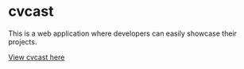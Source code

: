 # cvcast

This is a web application where developers can easily showcase their projects.

<a href="https://cvcast.herokuapp.com/" target="_blank">View cvcast here</a>



